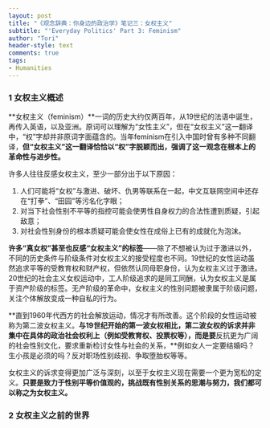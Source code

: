 ```yaml
---
layout: post
title: "《观念辞典：你身边的政治学》笔记三：女权主义"
subtitle: "'Everyday Politics' Part 3: Feminism"
author: "Tori"
header-style: text
comments: true
tags: 
- Humanities
---
```


### 1  女权主义概述

**女权主义（feminism）**一词的历史大约仅两百年，从19世纪的法语中诞生，再传入英语，以及亚洲。原词可以理解为“女性主义”，但在“女权主义”这一翻译中，“权”字却并非原词字面蕴含的。当年feminism在引入中国时曾有多种不同翻译，**但“女权主义”这一翻译恰恰以“权”字脱颖而出，强调了这一观念在根本上的革命性与进步性。**

许多人往往反感女权主义，至少一部分出于以下原因：

1. 人们可能将“女权”与激进、破坏、仇男等联系在一起，中文互联网空间中还存在“打拳”、“田园”等污名化字眼；
2. 对当下社会性别不平等的指控可能会使男性自身权力的合法性遭到质疑，引起敌意；
3. 对社会性别身份的根本质疑可能会使女性在成俗上已有的成就化为泡沫。

**许多“真女权”甚至也反感“女权主义”的标签**——除了不想被认为过于激进以外，不同的历史条件与阶级条件对女权主义的接受程度也不同。19世纪的女性运动虽然追求平等的受教育权和财产权，但依然认同母职身份，认为女权主义过于激进。20世纪的社会主义女权运动中，工人阶级追求的是同工同酬，认为女权主义是属于资产阶级的标签。无产阶级的革命中，女权主义的性别问题被隶属于阶级问题，关注个体解放变成一种自私的行为。

**直到1960年代西方的社会解放运动，情况才有所改善。这个阶段的女性运动被称为第二波女权主义。**与19世纪开始的第一波女权相比，第二波女权的诉求并非集中在具体的政治社会权利上（例如受教育权、投票权等），而是要**反抗更为广阔的社会性别文化，要求重新检讨女性与社会的关系，**例如女人一定要结婚吗？生小孩是必须的吗？反对职场性别歧视、争取堕胎权等等。

女权主义的诉求变得更加广泛与深刻，以至于女权主义现在需要一个更为宽松的定义。**只要是致力于性别平等价值观的，挑战既有性别关系的思潮与努力，我们都可以称之为女权主义。**

### 2  女权主义之前的世界

